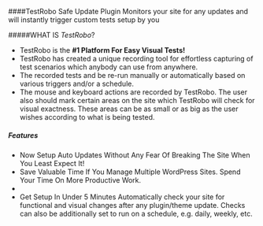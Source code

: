 ####TestRobo Safe Update Plugin
Monitors your site for any updates and will instantly trigger custom tests setup by you

#####WHAT IS _TestRobo_?
- TestRobo is the **#1 Platform For Easy Visual Tests!**
- TestRobo has created a unique recording tool for effortless capturing of test scenarios which anybody can use from anywhere. 
- The recorded tests and be re-run manually or automatically based on various triggers and/or a schedule.
- The mouse and keyboard actions are recorded by TestRobo. The user also should mark certain areas on the site which TestRobo will check for visual exactness. These areas can be as small or as big as the user wishes according to what is being tested.


##### Features
- Now Setup Auto Updates Without Any Fear Of Breaking The Site When You Least Expect It!
- Save Valuable Time If You Manage Multiple WordPress Sites. Spend Your Time On More Productive Work.
- 
- Get Setup In Under 5 Minutes
Automatically check your site for functional and visual changes after any plugin/theme update. Checks can also be additionally set to run on a schedule, e.g. daily, weekly, etc.
